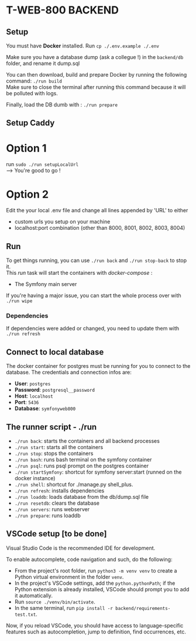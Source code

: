# T-WEB-800 BACKEND

## Setup

You must have **Docker** installed.
Run `cp ./.env.example ./.env`

Make sure you have a database dump (ask a collegue !) in the `backend/db` folder, and rename it dump.sql

You can then download, build and prepare Docker by running the following command: `./run build`  
Make sure to close the terminal after running this command because it will be polluted with logs.

Finally, load the DB dumb with : `./run prepare`

## Setup Caddy

# Option 1

run `sudo ./run setupLocalUrl`  
--> You're good to go !

# Option 2

Edit the your local .env file and change all lines appended by 'URL' to either

- custom urls you setup on your machine
- localhost:port combination (other than 8000, 8001, 8002, 8003, 8004)

## Run

To get things running, you can use `./run back` and `./run stop-back` to stop it.  
This _run_ task will start the containers with _docker-compose_ :

- The Symfony main server

If you're having a major issue, you can start the whole process over with `./run wipe`

### Dependencies

If dependencies were added or changed, you need to update them with `./run refresh`

## Connect to local database

The docker container for postgres must be running for you to connect to the database.
The credentials and connection infos are:

- **User**: `postgres`
- **Password**: `postgresql__password`
- **Host**: `localhost`
- **Port**: `5436`
- **Database**: `symfonyweb800`

## The runner script - ./run

- `./run back`: starts the containers and all backend processes
- `./run start`: starts all the containers
- `./run stop`: stops the containers
- `./run bash`: runs bash terminal on the symfony container
- `./run psql`: runs psql prompt on the postgres container
- `./run startSymfony`: shortcut for symfony server:start (runned on the docker instance)
- `./run shell`: shortcut for ./manage.py shell_plus.
- `./run refresh`: installs dependencies
- `./run loaddb`: loads database from the db/dump.sql file
- `./run resetdb`: clears the database
- `./run servers`: runs webserver
- `./run prepare`: runs loaddb

## VSCode setup [to be done]

Visual Studio Code is the recommended IDE for development.

To enable autocomplete, code navigation and such, do the following:

- From the project's root folder, run `python3 -m venv venv` to create a Python virtual environment in the folder `venv`.
- In the project's VSCode settings, add the `python.pythonPath`; if the Python extension is already installed, VSCode should prompt you to add it automatically.
- Run `source ./venv/bin/activate`.
- In the same terminal, run `pip install -r backend/requirements-test.txt`.

Now, if you reload VSCode, you should have access to language-specific features such as autocompletion, jump to definition, find occurrences, etc.
